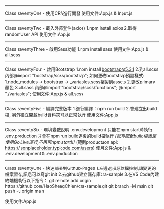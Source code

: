 ----------------------------------------------
Class seventyOne - 使用CRA進行開發
使用文件:App.js & Input.js

----------------------------------------------
Class seventyTwo - 載入外部套件(axios)
1.npm install axios
2.取得randomUser API
使用文件:App.js

----------------------------------------------
Class seventyThree - 啟用Sass功能
1.npm install sass
使用文件:App.js & all.scss

----------------------------------------------
Class seventyFour - 啟用Bootstrap
1.npm install bootstrap@5.3.1
2.到all.scss 內部@import "bootstrap/scss/bootstrap";
如何更改bootstrap預設樣式:
1.node_modules -> bootstrap -> _variables.scss複製到assets
2.更改primary顏色
3.all.sass 內部@import "bootstrap/scss/functions";
              @import "./variables";
使用文件:App.js & all.scss

----------------------------------------------
Class seventyFive - 編譯完整版本
1.進行編譯：npm run build
2.會建立出build檔, 另外獨立開啟build資料夾可以正常執行
使用文件:App.js

----------------------------------------------
Class seventySix - 環境變數說明
.env.development 只能在npm start時執行
.env.production 才會在npm run build過後的build檔執行
/*記得開啟build檔後是使用Go Live運行,不用再npm start!!*/
(範例productuon api: https://jsonplaceholder.typicode.com/users)
使用文件:App.js & .env.development & .env.production

----------------------------------------------
Class seventyOne - 快速部署到Github-Pages
1.左邊選項原始檔控制,讓變更的檔案暫存,訊息可以寫git init
2.去github建立儲存庫cra-sample
3.在VS Code內建終端機執行以下指令：
git remote add origin https://github.com/HaoShengChien/cra-sample.git
git branch -M main
git push -u origin main

使用文件:App.js


